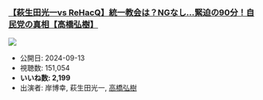 ### [【萩生田光一vs ReHacQ】統一教会は？NGなし…緊迫の90分！自民党の真相【高橋弘樹】](https://www.youtube.com/watch?v=NoLfUKUfEvU)
[![](https://img.youtube.com/vi/NoLfUKUfEvU/sddefault.jpg)](https://www.youtube.com/watch?v=NoLfUKUfEvU)
-   公開日: 2024-09-13
-   視聴数: 151,054
-   **いいね数: 2,199**
-   出演者: 岸博幸, 萩生田光一, [高橋弘樹](/rehacq_fan/people/高橋弘樹 "wikilink")
